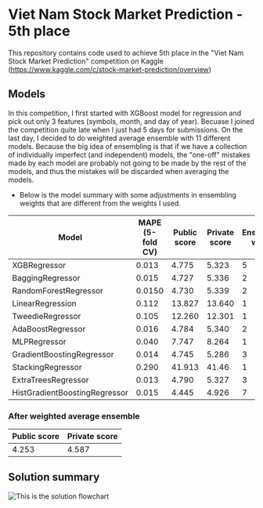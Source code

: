 # Viet Nam Stock Market Prediction - 5th place

This repository contains code used to achieve 5th place in the "Viet Nam Stock Market Prediction" competition on Kaggle (https://www.kaggle.com/c/stock-market-prediction/overview)


## Models

In this competition, I first started with XGBoost model for regression and pick out only 3 features (symbols, month, and day of year). Becuase I joined the competition quite late when I just had 5 days for submissions. On the last day, I decided to do weighted average ensemble with 11 different models. Because the big idea of ensembling is that if we have a collection of individually imperfect (and independent) models, the "one-off" mistakes made by each model are probably not going to be made by the rest of the models, and thus the mistakes will be discarded when averaging the models. 

- Below is the model summary with some adjustments in ensembling weights that are different from the weights I used.

|        Model                  |    MAPE (5-fold CV)                   |  Public score  | Private score   | Ensembling weight |           
|-------------------------------|---------------------------------------|----------------|-----------------|-------------------|
| XGBRegressor                  | 0.013                                 | 4.775          | 5.323           | 5                 |      
| BaggingRegressor              | 0.015                                 | 4.727          | 5.336           | 2                 | 
| RandomForestRegressor         | 0.0150                                | 4.730          | 5.339           | 2                 |  
| LinearRegression              | 0.112                                 | 13.827         | 13.640          | 1                 |         
| TweedieRegressor              | 0.105                                 | 12.260         | 12.301          | 1                 | 
| AdaBoostRegressor             | 0.016                                 | 4.784          | 5.340           | 2                 | 
| MLPRegressor                  | 0.040                                 | 7.747          | 8.264           | 1                 |         
| GradientBoostingRegressor     | 0.014                                 | 4.745          | 5.286           | 3                 | 
| StackingRegressor             | 0.290                                 | 41.913         | 41.46           | 1                 |                  
| ExtraTreesRegressor           | 0.013                                 | 4.790          | 5.327           | 3                 |     
| HistGradientBoostingRegressor | 0.015                                 | 4.445          | 4.926           | 7                 |      



### After weighted average ensemble

|  Public score  |  Private score  |
-----------------|-----------------|
| 4.253          | 4.587           |


## Solution summary
![This is the solution flowchart](https://github.com/nhduc279/Kaggle-Viet-Nam-Stock-Market-Prediction-5th-place/blob/main/images/flowchart.png)
